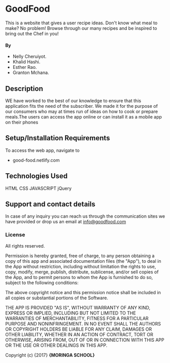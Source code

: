 # GoodFood

This is a website that gives a user recipe ideas. Don't know what meal to make? No problem! Browse through our many recipes and be inspired to bring out the Chef in you!

#### By

* Nelly Cheruiyot.
* Khalid Hashi.
* Esther Rao.
* Granton Mchana.

## Description
WE have worked to the best of our knowledge to ensure that this application fits the need of the subscriber. We made it for the purpose of our consumers who may at times run of ideas on how to cook or prepare meals.The users can access the app online or can install it as a mobile app on their phones

## Setup/Installation Requirements
To access the web app, navigate to 
* good-food.netlify.com

## Technologies Used

HTML
CSS
JAVASCRIPT
jQuery

## Support and contact details
In case of any inquiry you can reach us through the communication sites we have provided or drop us an email at info@goodfood.com

### License

All rights reserved.

Permission is hereby granted, free of charge, to any person obtaining a copy
of this app and associated documentation files (the "App"), to deal
in the App without restriction, including without limitation the rights
to use, copy, modify, merge, publish, distribute, sublicense, and/or sell
copies of the App, and to permit persons to whom the App is
furnished to do so, subject to the following conditions:

The above copyright notice and this permission notice shall be included in
all copies or substantial portions of the Software.

THE APP IS PROVIDED "AS IS", WITHOUT WARRANTY OF ANY KIND, EXPRESS OR
IMPLIED, INCLUDING BUT NOT LIMITED TO THE WARRANTIES OF MERCHANTABILITY,
FITNESS FOR A PARTICULAR PURPOSE AND NONINFRINGEMENT. IN NO EVENT SHALL THE
AUTHORS OR COPYRIGHT HOLDERS BE LIABLE FOR ANY CLAIM, DAMAGES OR OTHER
LIABILITY, WHETHER IN AN ACTION OF CONTRACT, TORT OR OTHERWISE, ARISING FROM,
OUT OF OR IN CONNECTION WITH THIS APP OR THE USE OR OTHER DEALINGS IN
THIS APP.

Copyright (c) {2017} **{MORINGA SCHOOL}**

